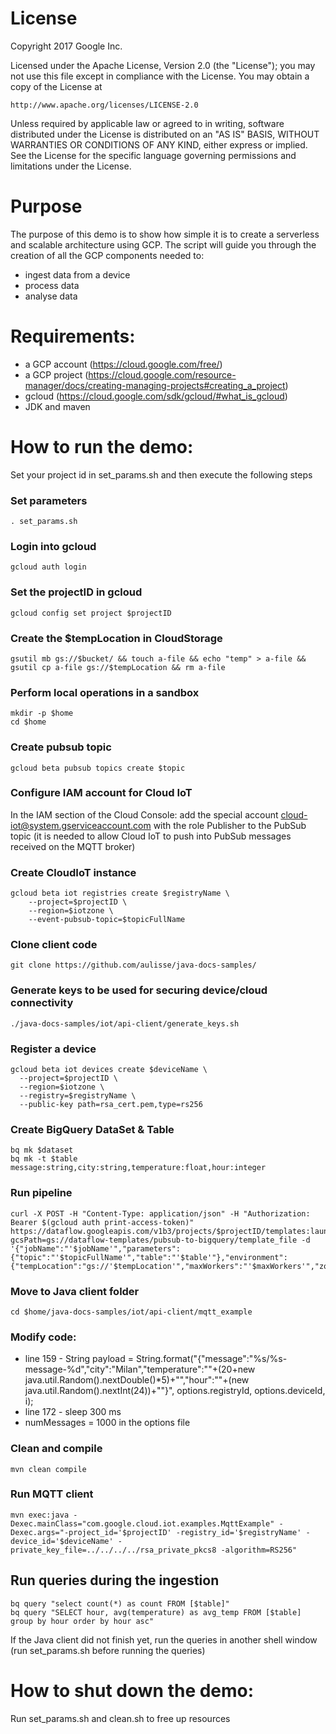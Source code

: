 # License

Copyright 2017 Google Inc.

Licensed under the Apache License, Version 2.0 (the "License");
you may not use this file except in compliance with the License.
You may obtain a copy of the License at

    http://www.apache.org/licenses/LICENSE-2.0

Unless required by applicable law or agreed to in writing, software
distributed under the License is distributed on an "AS IS" BASIS,
WITHOUT WARRANTIES OR CONDITIONS OF ANY KIND, either express or implied.
See the License for the specific language governing permissions and
limitations under the License.

# Purpose
The purpose of this demo is to show how simple it is to create a serverless and scalable architecture using GCP.
The script will guide you through the creation of all the GCP components needed to:
- ingest data from a device
- process data
- analyse data

# Requirements:
- a GCP account (https://cloud.google.com/free/)
- a GCP project (https://cloud.google.com/resource-manager/docs/creating-managing-projects#creating_a_project)
- gcloud (https://cloud.google.com/sdk/gcloud/#what_is_gcloud)
- JDK and maven

# How to run the demo:
Set your project id in set_params.sh and then execute the following steps

### Set parameters
```shell
. set_params.sh
```

### Login into gcloud
```shell
gcloud auth login
```

### Set the projectID in gcloud
```shell
gcloud config set project $projectID
```

### Create the $tempLocation in CloudStorage
```shell
gsutil mb gs://$bucket/ && touch a-file && echo "temp" > a-file && gsutil cp a-file gs://$tempLocation && rm a-file
```

### Perform local operations in a sandbox
```shell
mkdir -p $home
cd $home
```

### Create pubsub topic
```shell
gcloud beta pubsub topics create $topic
```

### Configure IAM account for Cloud IoT

In the IAM section of the Cloud Console: add the special account cloud-iot@system.gserviceaccount.com with the role Publisher to the PubSub topic (it is needed to allow Cloud IoT to push into PubSub messages received on the MQTT broker)

### Create CloudIoT instance
```shell
gcloud beta iot registries create $registryName \
    --project=$projectID \
    --region=$iotzone \
    --event-pubsub-topic=$topicFullName
```

### Clone client code
```shell
git clone https://github.com/aulisse/java-docs-samples/
```

### Generate keys to be used for securing device/cloud connectivity
```shell
./java-docs-samples/iot/api-client/generate_keys.sh
```

### Register a device
```shell
gcloud beta iot devices create $deviceName \
  --project=$projectID \
  --region=$iotzone \
  --registry=$registryName \
  --public-key path=rsa_cert.pem,type=rs256
```

### Create BigQuery DataSet & Table
```shell
bq mk $dataset
bq mk -t $table message:string,city:string,temperature:float,hour:integer
```

### Run pipeline
```shell
curl -X POST -H "Content-Type: application/json" -H "Authorization: Bearer $(gcloud auth print-access-token)" https://dataflow.googleapis.com/v1b3/projects/$projectID/templates:launch?gcsPath=gs://dataflow-templates/pubsub-to-bigquery/template_file -d  '{"jobName":"'$jobName'","parameters":{"topic":"'$topicFullName'","table":"'$table'"},"environment":{"tempLocation":"gs://'$tempLocation'","maxWorkers":"'$maxWorkers'","zone":"'$dataflowzone'"}}'
```

### Move to Java client folder
```shell
cd $home/java-docs-samples/iot/api-client/mqtt_example
```

### Modify code:
* line 159 - String payload = String.format("{\"message\":\"%s/%s-message-%d\",\"city\":\"Milan\",\"temperature\":\""+(20+new java.util.Random().nextDouble()*5)+"\",\"hour\":\""+(new java.util.Random().nextInt(24))+"\"}", options.registryId, options.deviceId, i);
* line 172 - sleep 300 ms 
* numMessages = 1000 in the options file

### Clean and compile 
```shell
mvn clean compile
```

### Run MQTT client
```shell
mvn exec:java -Dexec.mainClass="com.google.cloud.iot.examples.MqttExample" -Dexec.args="-project_id='$projectID' -registry_id='$registryName' -device_id='$deviceName' -private_key_file=../../../../rsa_private_pkcs8 -algorithm=RS256"
```

## Run queries during the ingestion
```shell
bq query "select count(*) as count FROM [$table]"
bq query "SELECT hour, avg(temperature) as avg_temp FROM [$table] group by hour order by hour asc"
```
If the Java client did not finish yet, run the queries in another shell window (run set_params.sh before running the queries)

# How to shut down the demo:
Run set_params.sh and clean.sh to free up resources
